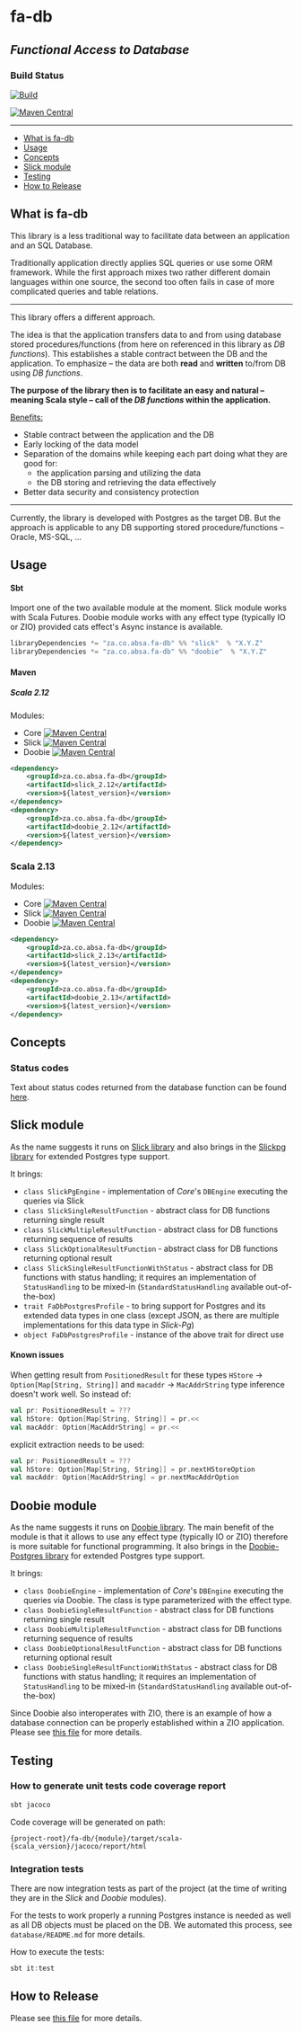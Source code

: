 # fa-db
## _Functional Access to Database_

### Build Status

[![Build](https://github.com/AbsaOSS/fa-db/workflows/Build/badge.svg)](https://github.com/AbsaOSS/fa-db/actions)

[![Maven Central](https://maven-badges.herokuapp.com/maven-central/za.co.absa.fa-db/core_2.11/badge.svg)](https://search.maven.org/search?q=g:za.co.absa.fa-db)

___

<!-- toc -->
- [What is fa-db](#what-is-fa-db)
- [Usage](#usage)
- [Concepts](#concepts)
- [Slick module](#slick-module)
- [Testing](#testing)
- [How to Release](#how-to-release)
<!-- tocstop -->

## What is fa-db

This library is a less traditional way to facilitate data between an application and an SQL Database.

Traditionally application directly applies SQL queries or use some ORM framework. While the first approach mixes two
rather different domain languages within one source, the second too often fails in case of more complicated queries and 
table relations.

---

This library offers a different approach.

The idea is that the application transfers data to and from using database stored procedures/functions (from here on
referenced in this library as _DB functions_). This establishes a stable contract between the DB and the application. To 
emphasize – the data are both **read** and **written** to/from DB using _DB functions_.

**The purpose of the library then is to facilitate an easy and natural – meaning Scala style – call of the _DB functions_ 
within the application.**

<u>Benefits:</u>
* Stable contract between the application and the DB
* Early locking of the data model
* Separation of the domains while keeping each part doing what they are good for:
    * the application parsing and utilizing the data
    * the DB storing and retrieving the data effectively
* Better data security and consistency protection

---

Currently, the library is developed with Postgres as the target DB. But the approach is applicable to any DB supporting stored procedure/functions – Oracle, MS-SQL, ...


## Usage

#### Sbt

Import one of the two available module at the moment. Slick module works with Scala Futures. Doobie module works with any effect type (typically IO or ZIO) provided cats effect's Async instance is available.

```scala
libraryDependencies *= "za.co.absa.fa-db" %% "slick"  % "X.Y.Z"
libraryDependencies *= "za.co.absa.fa-db" %% "doobie"  % "X.Y.Z"
```

#### Maven

##### Scala 2.12

Modules:
* Core [![Maven Central](https://maven-badges.herokuapp.com/maven-central/za.co.absa.fa-db/core_2.12/badge.svg)](https://maven-badges.herokuapp.com/maven-central/za.co.absa.fa-db/core_2.12)
* Slick [![Maven Central](https://maven-badges.herokuapp.com/maven-central/za.co.absa.fa-db/slick_2.12/badge.svg)](https://maven-badges.herokuapp.com/maven-central/za.co.absa.fa-db/slick_2.12)
* Doobie [![Maven Central](https://maven-badges.herokuapp.com/maven-central/za.co.absa.fa-db/doobie_2.12/badge.svg)](https://maven-badges.herokuapp.com/maven-central/za.co.absa.fa-db/doobie_2.12)

```xml
<dependency>
    <groupId>za.co.absa.fa-db</groupId>
    <artifactId>slick_2.12</artifactId>
    <version>${latest_version}</version>
</dependency>
<dependency>
    <groupId>za.co.absa.fa-db</groupId>
    <artifactId>doobie_2.12</artifactId>
    <version>${latest_version}</version>
</dependency>
```

### Scala 2.13
Modules:
* Core [![Maven Central](https://maven-badges.herokuapp.com/maven-central/za.co.absa.fa-db/core_2.13/badge.svg)](https://maven-badges.herokuapp.com/maven-central/za.co.absa.fa-db/core_2.13)
* Slick [![Maven Central](https://maven-badges.herokuapp.com/maven-central/za.co.absa.fa-db/slick_2.13/badge.svg)](https://maven-badges.herokuapp.com/maven-central/za.co.absa.fa-db/slick_2.13)
* Doobie [![Maven Central](https://maven-badges.herokuapp.com/maven-central/za.co.absa.fa-db/doobie_2.13/badge.svg)](https://maven-badges.herokuapp.com/maven-central/za.co.absa.fa-db/doobie_2.13)

```xml
<dependency>
    <groupId>za.co.absa.fa-db</groupId>
    <artifactId>slick_2.13</artifactId>
    <version>${latest_version}</version>
</dependency>
<dependency>
    <groupId>za.co.absa.fa-db</groupId>
    <artifactId>doobie_2.13</artifactId>
    <version>${latest_version}</version>
</dependency>
```

## Concepts

### Status codes

Text about status codes returned from the database function can be found [here](core/src/main/scala/za/co/absa/fadb/status/README.md).


## Slick module

As the name suggests it runs on [Slick library](https://github.com/slick/slick) and also brings in the [Slickpg library](https://github.com/tminglei/slick-pg/) for extended Postgres type support.

It brings:

* `class SlickPgEngine` - implementation of _Core_'s `DBEngine` executing the queries via Slick
* `class SlickSingleResultFunction` - abstract class for DB functions returning single result
* `class SlickMultipleResultFunction` - abstract class for DB functions returning sequence of results
* `class SlickOptionalResultFunction` - abstract class for DB functions returning optional result
* `class SlickSingleResultFunctionWithStatus` - abstract class for DB functions with status handling; it requires an implementation of `StatusHandling` to be mixed-in (`StandardStatusHandling` available out-of-the-box)
* `trait FaDbPostgresProfile` - to bring support for Postgres and its extended data types in one class (except JSON, as there are multiple implementations for this data type in _Slick-Pg_)
* `object FaDbPostgresProfile` - instance of the above trait for direct use

#### Known issues

When getting result from `PositionedResult` for these types `HStore` -> `Option[Map[String, String]]` and 
`macaddr` -> `MacAddrString` type inference doesn't work well.
So instead of:
```scala
val pr: PositionedResult = ???
val hStore: Option[Map[String, String]] = pr.<<
val macAddr: Option[MacAddrString] = pr.<<
```

explicit extraction needs to be used:
```scala
val pr: PositionedResult = ???
val hStore: Option[Map[String, String]] = pr.nextHStoreOption
val macAddr: Option[MacAddrString] = pr.nextMacAddrOption
```

## Doobie module

As the name suggests it runs on [Doobie library](https://tpolecat.github.io/doobie/). The main benefit of the module is that it allows to use any effect type (typically IO or ZIO) therefore is more suitable for functional programming. It also brings in the [Doobie-Postgres library](https://tpolecat.github.io/doobie/docs/14-PostgreSQL.html) for extended Postgres type support.

It brings:

* `class DoobieEngine` - implementation of _Core_'s `DBEngine` executing the queries via Doobie. The class is type parameterized with the effect type.
* `class DoobieSingleResultFunction` - abstract class for DB functions returning single result
* `class DoobieMultipleResultFunction` - abstract class for DB functions returning sequence of results
* `class DoobieOptionalResultFunction` - abstract class for DB functions returning optional result
* `class DoobieSingleResultFunctionWithStatus` - abstract class for DB functions with status handling; it requires an implementation of `StatusHandling` to be mixed-in (`StandardStatusHandling` available out-of-the-box)

Since Doobie also interoperates with ZIO, there is an example of how a database connection can be properly established within a ZIO application. Please see [this file](doobie/zio-setup.md) for more details.

## Testing

### How to generate unit tests code coverage report

```sbt
sbt jacoco
```

Code coverage will be generated on path:

```
{project-root}/fa-db/{module}/target/scala-{scala_version}/jacoco/report/html
```

### Integration tests

There are now integration tests as part of the project (at the time of writing they are in 
the _Slick_ and _Doobie_ modules).

For the tests to work properly a running Postgres instance is needed as well as all DB objects must be placed on the DB.
We automated this process, see `database/README.md` for more details.

How to execute the tests:

```sbt
sbt it:test
```

## How to Release

Please see [this file](RELEASE.md) for more details.
